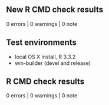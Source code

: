 ## New R CMD check results

0 errors | 0 warnings | 0 note 

## Test environments
* local OS X install, R 3.3.2
* win-builder (devel and release)

## R CMD check results

0 errors | 0 warnings | 0 note 